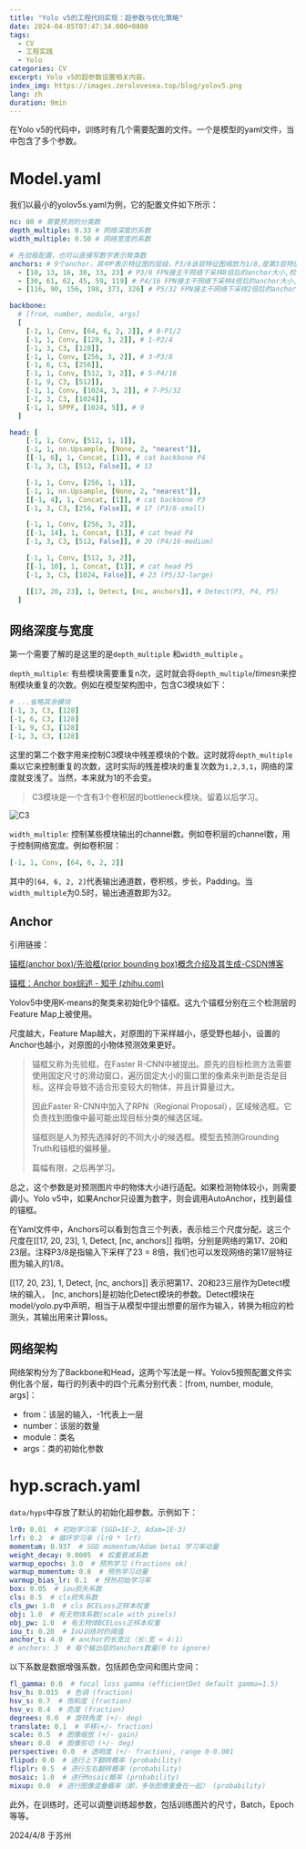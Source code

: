 ```yaml
---
title: "Yolo v5的工程代码实现：超参数与优化策略"
date: 2024-04-05T07:47:34.000+0800
tags:
  - CV
  - 工程实践
  - Yolo
categories: CV
excerpt: Yolo v5的超参数设置相关内容。
index_img: https://images.zerolovesea.top/blog/yolov5.png
lang: zh
duration: 9min
---
```


在Yolo v5的代码中，训练时有几个需要配置的文件。一个是模型的yaml文件，当中包含了多个参数。

# Model.yaml

我们以最小的yolov5s.yaml为例，它的配置文件如下所示：

```yaml
nc: 80 # 需要预测的分类数
depth_multiple: 0.33 # 网络深度的系数
width_multiple: 0.50 # 网络宽度的系数

# 先验框配置，也可以直接写数字表示聚类数
anchors: # 9个anchor，其中P表示特征图的层级，P3/8该层特征图缩放为1/8,是第3层特征
  - [10, 13, 16, 30, 33, 23] # P3/8 FPN接主干网络下采样8倍后的anchor大小,检测小目标,10,13是一组尺寸，总共三组检测小目标
  - [30, 61, 62, 45, 59, 119] # P4/16 FPN接主干网络下采样4倍后的anchor大小,检测中目标，共三组
  - [116, 90, 156, 198, 373, 326] # P5/32 FPN接主干网络下采样2倍后的anchor大小,检测大目标，共三组

backbone:
  # [from, number, module, args]
  [
    [-1, 1, Conv, [64, 6, 2, 2]], # 0-P1/2
    [-1, 1, Conv, [128, 3, 2]], # 1-P2/4
    [-1, 3, C3, [128]],
    [-1, 1, Conv, [256, 3, 2]], # 3-P3/8
    [-1, 6, C3, [256]],
    [-1, 1, Conv, [512, 3, 2]], # 5-P4/16
    [-1, 9, C3, [512]],
    [-1, 1, Conv, [1024, 3, 2]], # 7-P5/32
    [-1, 3, C3, [1024]],
    [-1, 1, SPPF, [1024, 5]], # 9
  ]

head: [
    [-1, 1, Conv, [512, 1, 1]],
    [-1, 1, nn.Upsample, [None, 2, "nearest"]],
    [[-1, 6], 1, Concat, [1]], # cat backbone P4
    [-1, 3, C3, [512, False]], # 13

    [-1, 1, Conv, [256, 1, 1]],
    [-1, 1, nn.Upsample, [None, 2, "nearest"]],
    [[-1, 4], 1, Concat, [1]], # cat backbone P3
    [-1, 3, C3, [256, False]], # 17 (P3/8-small)

    [-1, 1, Conv, [256, 3, 2]],
    [[-1, 14], 1, Concat, [1]], # cat head P4
    [-1, 3, C3, [512, False]], # 20 (P4/16-medium)

    [-1, 1, Conv, [512, 3, 2]],
    [[-1, 10], 1, Concat, [1]], # cat head P5
    [-1, 3, C3, [1024, False]], # 23 (P5/32-large)

    [[17, 20, 23], 1, Detect, [nc, anchors]], # Detect(P3, P4, P5)
  ]

```

## 网络深度与宽度

第一个需要了解的是这里的是`depth_multiple` 和`width_multiple` 。

`depth_multiple`: 有些模块需要重复n次，这时就会将`depth_multiple`$/times$n来控制模块重复的次数。例如在模型架构图中，包含C3模块如下：
```yaml
# ...省略其余模块
[-1, 3, C3, [128]
[-1, 6, C3, [128]
[-1, 9, C3, [128]
[-1, 3, C3, [128]
```

这里的第二个数字用来控制C3模块中残差模块的个数。这时就将`depth_multiple`乘以它来控制重复的次数，这时实际的残差模块的重复次数为`1,2,3,1`，网络的深度就变浅了。当然，本来就为1的不会变。

> C3模块是一个含有3个卷积层的bottleneck模块。留着以后学习。

![C3](/images/c3.png)

`width_multiple`: 控制某些模块输出的channel数。例如卷积层的channel数，用于控制网络宽度。例如卷积层：

```yaml
[-1, 1, Conv, [64, 6, 2, 2]]
```

其中的`[64, 6, 2, 2]`代表输出通道数，卷积核，步长，Padding。当`width_multiple`为0.5时，输出通道数即为32。

## Anchor

引用链接：

[锚框(anchor box)/先验框(prior bounding box)概念介绍及其生成-CSDN博客](https://blog.csdn.net/qq_46110834/article/details/111410923)

[锚框：Anchor box综述 - 知乎 (zhihu.com)](https://zhuanlan.zhihu.com/p/63024247)

Yolov5中使用K-means的聚类来初始化9个锚框。这九个锚框分别在三个检测层的Feature Map上被使用。

尺度越大，Feature Map越大，对原图的下采样越小，感受野也越小，设置的Anchor也越小，对原图的小物体预测效果更好。

> 锚框又称为先验框，在Faster R-CNN中被提出。原先的目标检测方法需要使用固定尺寸的滑动窗口，遍历固定大小的窗口里的像素来判断是否是目标。这样会导致不适合形变较大的物体，并且计算量过大。
>
> 因此Faster R-CNN中加入了RPN（Regional Proposal），区域候选框。它负责找到图像中最可能出现目标分类的候选区域。
>
> 锚框则是人为预先选择好的不同大小的候选框。模型去预测Grounding Truth和锚框的偏移量。
>
> 篇幅有限，之后再学习。

总之，这个参数是对预测图片中的物体大小进行适配。如果检测物体较小，则需要调小。Yolo v5中，如果Anchor只设置为数字，则会调用AutoAnchor，找到最佳的锚框。

在Yaml文件中，Anchors可以看到包含三个列表，表示给三个尺度分配，这三个尺度在[[17, 20, 23], 1, Detect, [nc, anchors]] 指明，分别是网络的第17、20和23层。注释P3/8是指输入下采样了23 = 8倍，我们也可以发现网络的第17层特征图为输入的1/8。

[[17, 20, 23], 1, Detect, [nc, anchors]] 表示把第17、20和23三层作为Detect模块的输入， [nc, anchors]是初始化Detect模块的参数。Detect模块在model/yolo.py中声明，相当于从模型中提出想要的层作为输入，转换为相应的检测头，其输出用来计算loss。

## 网络架构

网络架构分为了Backbone和Head，这两个写法是一样。Yolov5按照配置文件实例化各个层，每行的列表中的四个元素分别代表：[from, number, module, args]：

- from：该层的输入，-1代表上一层
- number：该层的数量
- module：类名
- args：类的初始化参数

# hyp.scrach.yaml

`data/hyps`中存放了默认的初始化超参数。示例如下：

```yaml
lr0: 0.01  # 初始学习率 (SGD=1E-2, Adam=1E-3)
lrf: 0.2  # 循环学习率 (lr0 * lrf)
momentum: 0.937  # SGD momentum/Adam beta1 学习率动量
weight_decay: 0.0005  # 权重衰减系数 
warmup_epochs: 3.0  # 预热学习 (fractions ok)
warmup_momentum: 0.8  # 预热学习动量
warmup_bias_lr: 0.1  # 预热初始学习率
box: 0.05  # iou损失系数
cls: 0.5  # cls损失系数
cls_pw: 1.0  # cls BCELoss正样本权重
obj: 1.0  # 有无物体系数(scale with pixels)
obj_pw: 1.0  # 有无物体BCELoss正样本权重
iou_t: 0.20  # IoU训练时的阈值
anchor_t: 4.0  # anchor的长宽比（长:宽 = 4:1）
# anchors: 3  # 每个输出层的anchors数量(0 to ignore)
```

以下系数是数据增强系数，包括颜色空间和图片空间：

```yaml
fl_gamma: 0.0  # focal loss gamma (efficientDet default gamma=1.5)
hsv_h: 0.015  # 色调 (fraction)
hsv_s: 0.7  # 饱和度 (fraction)
hsv_v: 0.4  # 亮度 (fraction)
degrees: 0.0  # 旋转角度 (+/- deg)
translate: 0.1  # 平移(+/- fraction)
scale: 0.5  # 图像缩放 (+/- gain)
shear: 0.0  # 图像剪切 (+/- deg)
perspective: 0.0  # 透明度 (+/- fraction), range 0-0.001
flipud: 0.0  # 进行上下翻转概率 (probability)
fliplr: 0.5  # 进行左右翻转概率 (probability)
mosaic: 1.0  # 进行Mosaic概率 (probability)
mixup: 0.0  # 进行图像混叠概率（即，多张图像重叠在一起） (probability)
```

此外，在训练时，还可以调整训练超参数，包括训练图片的尺寸，Batch，Epoch等等。

2024/4/8 于苏州
